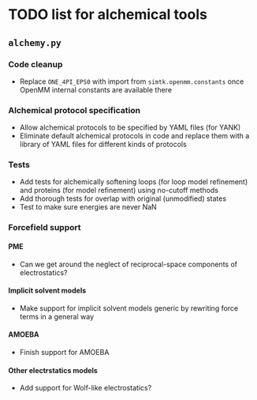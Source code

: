 # TODO list for alchemical tools

## `alchemy.py`

### Code cleanup
* Replace `ONE_4PI_EPS0` with import from `simtk.openmm.constants` once OpenMM internal constants are available there

### Alchemical protocol specification
* Allow alchemical protocols to be specified by YAML files (for YANK)
* Eliminate default alchemical protocols in code and replace them with a library of YAML files for different kinds of protocols

### Tests
* Add tests for alchemically softening loops (for loop model refinement) and proteins (for model refinement) using no-cutoff methods
* Add thorough tests for overlap with original (unmodified) states
* Test to make sure energies are never NaN

### Forcefield support

#### PME
* Can we get around the neglect of reciprocal-space components of electrostatics?

#### Implicit solvent models
* Make support for implicit solvent models generic by rewriting force terms in a general way

#### AMOEBA
* Finish support for AMOEBA

#### Other electrstatics models
* Add support for Wolf-like electrostatics?